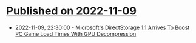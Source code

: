 # [Published on 2022-11-09](index.md)

* [2022-11-09, 22:30:00](https://games.slashdot.org/story/22/11/09/219259/microsofts-directstorage-11-arrives-to-boost-pc-game-load-times-with-gpu-decompression?utm_source=rss1.0mainlinkanon&utm_medium=feed) - [Microsoft's DirectStorage 1.1 Arrives To Boost PC Game Load Times With GPU Decompression](https://games.slashdot.org/story/22/11/09/219259/microsofts-directstorage-11-arrives-to-boost-pc-game-load-times-with-gpu-decompression?utm_source=rss1.0mainlinkanon&utm_medium=feed)
